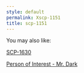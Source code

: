 ```yaml
---
style: default
permalink: Xscp-1151
title: scp-1151
---
```

You may also like:

[SCP-1630](http://scp-wiki.net/scp-1630)

[Person of Interest - Mr. Dark](http://scp-wiki.net/poi-dark)

